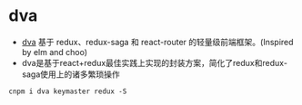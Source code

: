# dva

- [dva](http://www.zhufengpeixun.com/grow/html/30.cms-12-dva.html) 基于 redux、redux-saga 和 react-router 的轻量级前端框架。(Inspired by elm and choo)
- dva是基于react+redux最佳实践上实现的封装方案，简化了redux和redux-saga使用上的诸多繁琐操作

`cnpm i dva keymaster redux -S`
